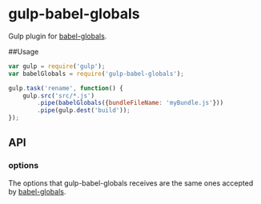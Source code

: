 gulp-babel-globals
===================================

Gulp plugin for [babel-globals](https://npmjs.com/package/babel-globals).

##Usage

```javascript
var gulp = require('gulp');
var babelGlobals = require('gulp-babel-globals');

gulp.task('rename', function() {
	gulp.src('src/*.js')
		.pipe(babelGlobals({bundleFileName: 'myBundle.js'}))
		.pipe(gulp.dest('build'));
});
```

## API

### options
The options that gulp-babel-globals receives are the same ones accepted by [babel-globals](https://npmjs.com/package/babel-globals).
